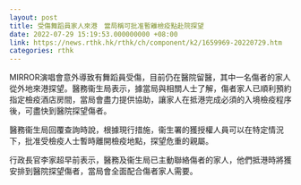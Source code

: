 ```yaml
---
layout: post
title: 受傷舞蹈員家人來港　當局稱可批准暫離檢疫點赴院探望
date: 2022-07-29 15:19:53.000000000 +08:00
link: https://news.rthk.hk/rthk/ch/component/k2/1659969-20220729.htm
categories: rthk
---
```


MIRROR演唱會意外導致有舞蹈員受傷，目前仍在醫院留醫，其中一名傷者的家人從外地來港探望。醫務衞生局表示，據當局與相關人士了解，傷者家人已順利預約指定檢疫酒店房間，當局會盡力提供協助，讓家人在抵港完成必須的入境檢疫程序後，可盡快到醫院探望傷者。

醫務衞生局回覆查詢時說，根據現行措施，衞生署的獲授權人員可以在特定情況下，批准受檢疫人士暫時離開檢疫地點，探望危重的親屬。

行政長官李家超早前表示，醫務及衞生局已主動聯絡傷者的家人，他們抵港時將獲安排到醫院探望傷者，當局會全面配合傷者家人需要。
